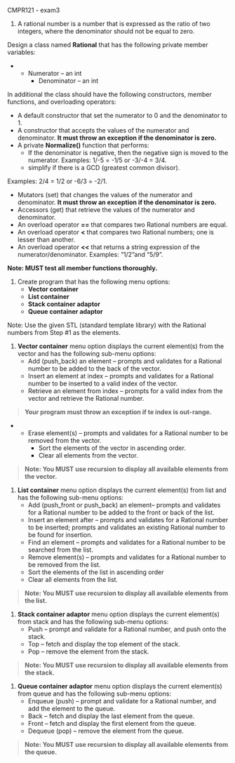 CMPR121 - exam3

1. A rational number is a number that is expressed as the ratio of two integers, where the denominator should not be equal to zero.

Design a class named **Rational** that has the following private member variables:

- - Numerator – an int
    - Denominator – an int

In additional the class should have the following constructors, member functions, and overloading operators:

- A default constructor that set the numerator to 0 and the denominator to 1.
- A constructor that accepts the values of the numerator and denominator. **It must throw an exception if the denominator is zero.**
- A private **Normalize()** function that performs:
  - If the denominator is negative, then the negative sign is moved to the numerator. Examples: 1/-5 = -1/5 or -3/-4 = 3/4.
  - simplify if there is a GCD (greatest common divisor).

Examples: 2/4 = 1/2 or -6/3 = -2/1.

- Mutators (set) that changes the values of the numerator and denominator. **It must throw an exception if the denominator is zero.**
- Accessors (get) that retrieve the values of the numerator and denominator.
- An overload operator **\==** that compares two Rational numbers are equal.
- An overload operator **<** that compares two Rational numbers; one is lesser than another.
- An overload operator **<<** that returns a string expression of the numerator/denominator. Examples: “1/2”and “5/9”.

**Note: MUST test all member functions thoroughly.**

1. Create program that has the following menu options:
    - **Vector container**
    - **List container**
    - **Stack container adaptor**
    - **Queue container adaptor**

Note: Use the given STL (standard template library) with the Rational numbers from Step #1 as the elements.

1. **Vector container** menu option displays the current element(s) from the vector and has the following sub-menu options:
    - Add (push_back) an element – prompts and validates for a Rational number to be added to the back of the vector.
    - Insert an element at index – prompts and validates for a Rational number to be inserted to a valid index of the vector.
    - Retrieve an element from index – prompts for a valid index from the vector and retrieve the Rational number.

>**Your program must throw an exception if te index is out-range.**

- - Erase element(s) – prompts and validates for a Rational number to be removed from the vector.
    - Sort the elements of the vector in ascending order.
    - Clear all elements from the vector.

>**Note: You MUST use recursion to display all available elements from the vector.**

1. **List container** menu option displays the current element(s) from list and has the following sub-menu options:
    - Add (push_front or push_back) an element– prompts and validates for a Rational number to be added to the front or back of the list.
    - Insert an element after – prompts and validates for a Rational number to be inserted; prompts and validates an existing Rational number to be found for insertion.
    - Find an element – prompts and validates for a Rational number to be searched from the list.
    - Remove element(s) – prompts and validates for a Rational number to be removed from the list.
    - Sort the elements of the list in ascending order
    - Clear all elements from the list.

>**Note: You MUST use recursion to display all available elements from the list.**

1. **Stack container adaptor** menu option displays the current element(s) from stack and has the following sub-menu options:
    - Push – prompt and validate for a Rational number, and push onto the stack.
    - Top – fetch and display the top element of the stack.
    - Pop – remove the element from the stack.

>**Note: You MUST use recursion to display all available elements from the stack.**

1. **Queue container adaptor** menu option displays the current element(s) from queue and has the following sub-menu options:
    - Enqueue (push) – prompt and validate for a Rational number, and add the element to the queue.
    - Back – fetch and display the last element from the queue.
    - Front – fetch and display the first element from the queue.
    - Dequeue (pop) – remove the element from the queue.

>**Note: You MUST use recursion to display all available elements from the queue.**